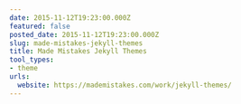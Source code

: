 ```yaml
---
date: 2015-11-12T19:23:00.000Z
featured: false
posted_date: 2015-11-12T19:23:00.000Z
slug: made-mistakes-jekyll-themes
title: Made Mistakes Jekyll Themes
tool_types:
- theme
urls:
  website: https://mademistakes.com/work/jekyll-themes/
---
```


